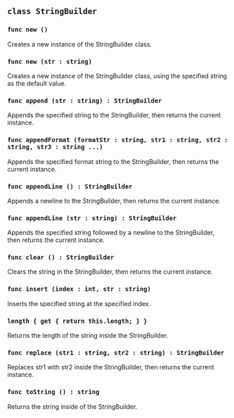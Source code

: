 ## ```class StringBuilder```

### ```func new ()```
Creates a new instance of the StringBuilder class.
### ```func new (str : string)```
Creates a new instance of the StringBuilder class, using the specified string as the default value.

### ```func append (str : string) : StringBuilder```
Appends the specified string to the StringBuilder, then returns the current instance.

### ```func appendFormat (formatStr : string, str1 : string, str2 : string, str3 : string ...)```
Appends the specified format string to the StringBuilder, then returns the current instance.

### ```func appendLine () : StringBuilder```
Appends a newline to the StringBuilder, then returns the current instance.
### ```func appendLine (str : string) : StringBuilder```
Appends the specified string followed by a newline to the StringBuilder, then returns the current instance.

### ```func clear () : StringBuilder```
Clears the string in the StringBuilder, then returns the current instance.

### ```func insert (index : int, str : string)```
Inserts the specified string at the specified index.

### ```length { get { return this.length; } }```
Returns the length of the string inside the StringBuilder.

### ```func replace (str1 : string, str2 : string) : StringBuilder```
Replaces str1 with str2 inside the StringBuilder, then returns the current instance.

### ```func toString () : string```
Returns the string inside of the StringBuilder.
